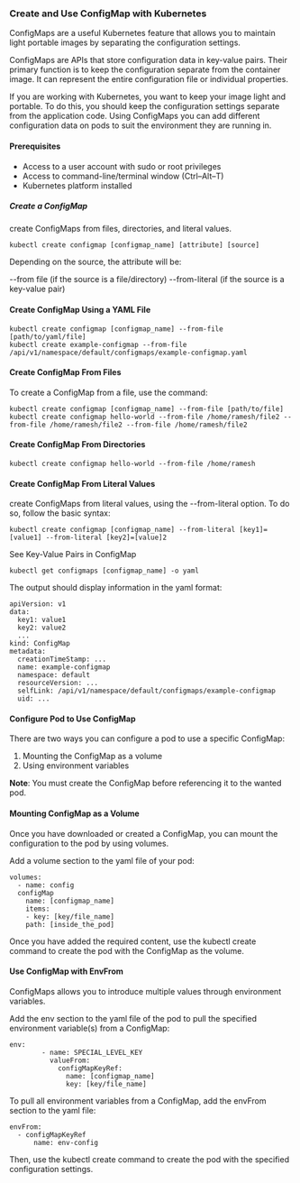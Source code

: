 ### Create and Use ConfigMap with Kubernetes

ConfigMaps are a useful Kubernetes feature that allows you to maintain light portable images by separating the configuration settings.

ConfigMaps are APIs that store configuration data in key-value pairs. Their primary function is to keep the configuration separate from the container image. It can represent the entire configuration file or individual properties.

If you are working with Kubernetes, you want to keep your image light and portable. To do this, you should keep the configuration settings separate from the application code. Using ConfigMaps you can add different configuration data on pods to suit the environment they are running in.

#### Prerequisites

* Access to a user account with sudo or root privileges
* Access to command-line/terminal window (Ctrl–Alt–T)
* Kubernetes platform installed


#####  Create a ConfigMap

create ConfigMaps from files, directories, and literal values.

```
kubectl create configmap [configmap_name] [attribute] [source]
```

Depending on the source, the attribute will be:

--from file (if the source is a file/directory)
--from-literal (if the source is a key-value pair)

#### Create ConfigMap Using a YAML File

```
kubectl create configmap [configmap_name] --from-file [path/to/yaml/file]
kubectl create example-configmap --from-file /api/v1/namespace/default/configmaps/example-configmap.yaml
```

#### Create ConfigMap From Files
To create a ConfigMap from a file, use the command:

```
kubectl create configmap [configmap_name] --from-file [path/to/file]
kubectl create configmap hello-world --from-file /home/ramesh/file2 --from-file /home/ramesh/file2 --from-file /home/ramesh/file2
```


#### Create ConfigMap From Directories


```
kubectl create configmap hello-world --from-file /home/ramesh
```

#### Create ConfigMap From Literal Values

create ConfigMaps from literal values, using the --from-literal option.
To do so, follow the basic syntax:

```
kubectl create configmap [configmap_name] --from-literal [key1]=[value1] --from-literal [key2]=[value]2
```
See Key-Value Pairs in ConfigMap

```
kubectl get configmaps [configmap_name] -o yaml
```

The output should display information in the yaml format:   


```
apiVersion: v1
data:
  key1: value1
  key2: value2
  ...
kind: ConfigMap
metadata:
  creationTimeStamp: ...
  name: example-configmap
  namespace: default
  resourceVersion: ...
  selfLink: /api/v1/namespace/default/configmaps/example-configmap
  uid: ...
```


#### Configure Pod to Use ConfigMap

There are two ways you can configure a pod to use a specific ConfigMap:

1. Mounting the ConfigMap as a volume
2. Using environment variables

**Note**: You must create the ConfigMap before referencing it to the wanted pod.

#### Mounting ConfigMap as a Volume

Once you have downloaded or created a ConfigMap, you can mount the configuration to the pod by using volumes.

Add a volume section to the yaml file of your pod:

```
volumes:
  - name: config
  configMap
    name: [configmap_name]
    items:
    - key: [key/file_name]
    path: [inside_the_pod]
```

Once you have added the required content, use the kubectl create command to create the pod with the ConfigMap as the volume.


#### Use ConfigMap with EnvFrom

ConfigMaps allows you to introduce multiple values through environment variables.

Add the env section to the yaml file of the pod to pull the specified environment variable(s) from a ConfigMap:

```
env:
        - name: SPECIAL_LEVEL_KEY
          valueFrom:
            configMapKeyRef:
              name: [configmap_name]
              key: [key/file_name]
```

To pull all environment variables from a ConfigMap, add the envFrom section to the yaml file:

```
envFrom:
  - configMapKeyRef
      name: env-config
```

Then, use the kubectl create command to create the pod with the specified configuration settings.